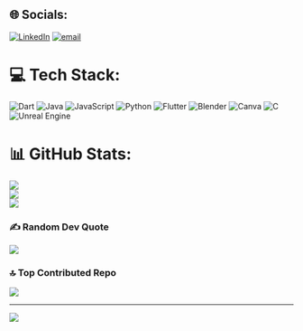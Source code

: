 
## 🌐 Socials:
[![LinkedIn](https://img.shields.io/badge/LinkedIn-%230077B5.svg?logo=linkedin&logoColor=white)](https://linkedin.com/in/https://www.linkedin.com/in/harishr2005) [![email](https://img.shields.io/badge/Email-D14836?logo=gmail&logoColor=white)](mailto:harishramanan4415@gmail.com) 

# 💻 Tech Stack:
![Dart](https://img.shields.io/badge/dart-%230175C2.svg?style=plastic&logo=dart&logoColor=white) ![Java](https://img.shields.io/badge/java-%23ED8B00.svg?style=plastic&logo=openjdk&logoColor=white) ![JavaScript](https://img.shields.io/badge/javascript-%23323330.svg?style=plastic&logo=javascript&logoColor=%23F7DF1E) ![Python](https://img.shields.io/badge/python-3670A0?style=plastic&logo=python&logoColor=ffdd54) ![Flutter](https://img.shields.io/badge/Flutter-%2302569B.svg?style=plastic&logo=Flutter&logoColor=white) ![Blender](https://img.shields.io/badge/blender-%23F5792A.svg?style=plastic&logo=blender&logoColor=white) ![Canva](https://img.shields.io/badge/Canva-%2300C4CC.svg?style=plastic&logo=Canva&logoColor=white) ![C](https://img.shields.io/badge/c-%2300599C.svg?style=plastic&logo=c&logoColor=white) ![Unreal Engine](https://img.shields.io/badge/unrealengine-%23313131.svg?style=plastic&logo=unrealengine&logoColor=white)
# 📊 GitHub Stats:
![](https://github-readme-stats.vercel.app/api?username=HARISH4415&theme=shadow_blue&hide_border=false&include_all_commits=true&count_private=false)<br/>
![](https://nirzak-streak-stats.vercel.app/?user=HARISH4415&theme=shadow_blue&hide_border=false)<br/>
![](https://github-readme-stats.vercel.app/api/top-langs/?username=HARISH4415&theme=shadow_blue&hide_border=false&include_all_commits=true&count_private=false&layout=compact)

### ✍️ Random Dev Quote
![](https://quotes-github-readme.vercel.app/api?type=horizontal&theme=tokyonight)

### 🔝 Top Contributed Repo
![](https://github-contributor-stats.vercel.app/api?username=HARISH4415&limit=5&theme=shadow_blue&combine_all_yearly_contributions=true)

---
[![](https://visitcount.itsvg.in/api?id=HARISH4415&icon=6&color=0)](https://visitcount.itsvg.in)

<!-- Proudly created with GPRM ( https://gprm.itsvg.in ) -->
